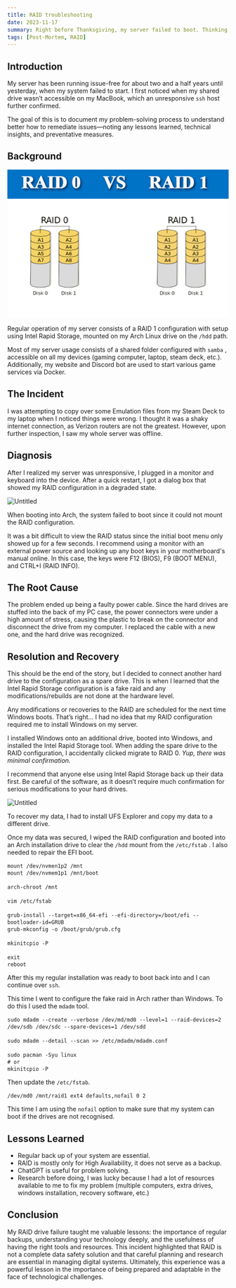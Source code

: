 ```yaml
---
title: RAID troubleshooting
date: 2023-11-17
summary: Right before Thanksgiving, my server failed to boot. Thinking it was a failed hard drive, I tried to diagnose the problem. Leading to an even worse issue. Here is the post-mortem.
tags: [Post-Mortem, RAID]
---
```


## Introduction

My server has been running issue-free for about two and a half years until yesterday, when my system failed to start. I first noticed when my shared drive wasn’t accessible on my MacBook, which an unresponsive `ssh` host further confirmed. 

The goal of this is to document my problem-solving process to understand better how to remediate issues—noting any lessons learned, technical insights, and preventative measures.

## Background

![raid](src/assets/images/raid-0-vs-raid-1-thumbnail.jpg)

Regular operation of my server consists of a RAID 1 configuration with setup using Intel Rapid Storage, mounted on my Arch Linux drive on the `/hdd` path.

Most of my server usage consists of a shared folder configured with `samba` , accessible on all my devices (gaming computer, laptop, steam deck, etc.). Additionally, my website and Discord bot are used to start various game services via Docker.

## The Incident

I was attempting to copy over some Emulation files from my Steam Deck to my laptop when I noticed things were wrong. I thought it was a shaky internet connection, as Verizon routers are not the greatest. However, upon further inspection, I saw my whole server was offline.

## Diagnosis

After I realized my server was unresponsive, I plugged in a monitor and keyboard into the device. After a quick restart, I got a dialog box that showed my RAID configuration in a degraded state.

![Untitled](RAID%20troubleshooting%20d02f415d29784a2cbbccfcf433ad99ba/Untitled%201.png)

When booting into Arch, the system failed to boot since it could not mount the RAID configuration. 

It was a bit difficult to view the RAID status since the initial boot menu only showed up for a few seconds. I recommend using a monitor with an external power source and looking up any boot keys in your motherboard's manual online. In this case, the keys were F12 (BIOS), F9 (BOOT MENU), and CTRL+I (RAID INFO).

## The Root Cause

The problem ended up being a faulty power cable. Since the hard drives are stuffed into the back of my PC case, the power connectors were under a high amount of stress, causing the plastic to break on the connector and disconnect the drive from my computer. I replaced the cable with a new one, and the hard drive was recognized.

## Resolution and Recovery

This should be the end of the story, but I decided to connect another hard drive to the configuration as a spare drive. This is when I learned that the Intel Rapid Storage configuration is a fake raid and any modifications/rebuilds are not done at the hardware level. 

Any modifications or recoveries to the RAID are scheduled for the next time Windows boots. That’s right… I had no idea that my RAID configuration required me to install Windows on my server.

I installed Windows onto an additional drive, booted into Windows, and installed the Intel Rapid Storage tool. When adding the spare drive to the RAID configuration, I accidentally clicked migrate to RAID 0. *Yup, there was minimal confirmation.* 

I recommend that anyone else using Intel Rapid Storage back up their data first. Be careful of the software, as it doesn’t require much confirmation for serious modifications to your hard drives.  

![Untitled](RAID%20troubleshooting%20d02f415d29784a2cbbccfcf433ad99ba/Untitled%202.png)

To recover my data, I had to install UFS Explorer and copy my data to a different drive.

Once my data was secured, I wiped the RAID configuration and booted into an Arch installation drive to clear the `/hdd` mount from the `/etc/fstab` . I also needed to repair the EFI boot.

```
mount /dev/nvmen1p2 /mnt
mount /dev/nvmem1p1 /mnt/boot

arch-chroot /mnt

vim /etc/fstab

grub-install --target=x86_64-efi --efi-directory=/boot/efi --bootloader-id=GRUB
grub-mkconfig -o /boot/grub/grub.cfg

mkinitcpio -P

exit
reboot
```

After this my regular installation was ready to boot back into and I can continue over `ssh`.

This time I went to configure the fake raid in Arch rather than Windows. To do this I used the `mdadm` tool.

```
sudo mdadm --create --verbose /dev/md/md0 --level=1 --raid-devices=2 /dev/sdb /dev/sdc --spare-devices=1 /dev/sdd

sudo mdadm --detail --scan >> /etc/mdadm/mdadm.conf

sudo pacman -Syu linux
# or
mkinitcpio -P
```

Then update the `/etc/fstab`.

```
/dev/md0 /mnt/raid1 ext4 defaults,nofail 0 2
```

This time I am using the `nofail` option to make sure that my system can boot if the drives are not recognised.

## Lessons Learned

- Regular back up of your system are essential.
- RAID is mostly only for High Availability, it does not serve as a backup.
- ChatGPT is useful for problem solving.
- Research before doing, I was lucky because I had a lot of resources available to me to fix my problem (multiple computers, extra drives, windows installation, recovery software, etc.)

## Conclusion

My RAID drive failure taught me valuable lessons: the importance of regular backups, understanding your technology deeply, and the usefulness of having the right tools and resources. This incident highlighted that RAID is not a complete data safety solution and that careful planning and research are essential in managing digital systems. Ultimately, this experience was a powerful lesson in the importance of being prepared and adaptable in the face of technological challenges.
